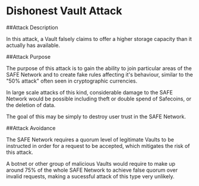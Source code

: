 # Dishonest Vault Attack

##Attack Description

In this attack, a Vault falsely claims to offer a higher storage capacity than it actually has available.

##Attack Purpose

The purpose of this attack is to gain the ability to join particular areas of the SAFE Network and to create fake rules affecting it's behaviour, similar to the "50% attack" often seen in cryptographic currencies.

In large scale attacks of this kind, considerable damage to the SAFE Network would be possible including theft or double spend of Safecoins, or the deletion of data.

The goal of this may be simply to destroy user trust in the SAFE Network.

##Attack Avoidance

The SAFE Network requires a quorum level of legitimate Vaults to be instructed in order for a request to be accepted, which mitigates the risk of this attack.

A botnet or other group of malicious Vaults would require to make up around 75% of the whole SAFE Network to achieve false quorum over invalid requests, making a sucessful attack of this type very unlikely.
